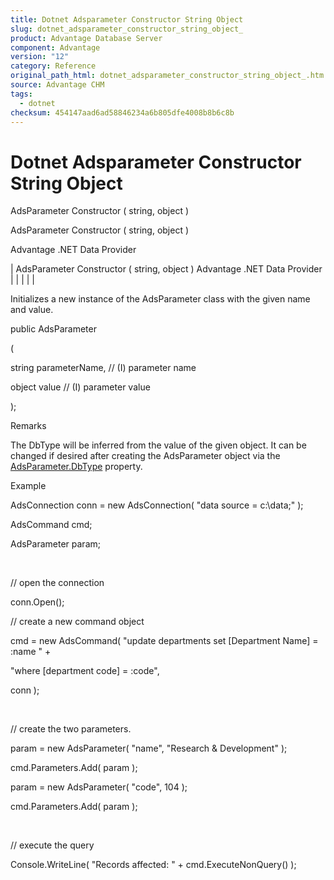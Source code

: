 ```yaml
---
title: Dotnet Adsparameter Constructor String Object
slug: dotnet_adsparameter_constructor_string_object_
product: Advantage Database Server
component: Advantage
version: "12"
category: Reference
original_path_html: dotnet_adsparameter_constructor_string_object_.htm
source: Advantage CHM
tags:
  - dotnet
checksum: 454147aad6ad58846234a6b805dfe4008b8b6c8b
---
```


# Dotnet Adsparameter Constructor String Object

AdsParameter Constructor ( string, object )

AdsParameter Constructor ( string, object )

Advantage .NET Data Provider

| AdsParameter Constructor ( string, object )  Advantage .NET Data Provider |  |  |  |  |

Initializes a new instance of the AdsParameter class with the given name and value.

public AdsParameter

(

string parameterName, // (I) parameter name

object value // (I) parameter value

);

Remarks

The DbType will be inferred from the value of the given object. It can be changed if desired after creating the AdsParameter object via the [AdsParameter.DbType](dotnet_adsparameter_dbtype.md) property.

Example

AdsConnection conn = new AdsConnection( "data source = c:\\data;" );

AdsCommand cmd;

AdsParameter param;

 

// open the connection

conn.Open();

// create a new command object

cmd = new AdsCommand( "update departments set [Department Name] = :name " +

"where [department code] = :code",

conn );

 

// create the two parameters.

param = new AdsParameter( "name", "Research & Development" );

cmd.Parameters.Add( param );

param = new AdsParameter( "code", 104 );

cmd.Parameters.Add( param );

 

// execute the query

Console.WriteLine( "Records affected: " + cmd.ExecuteNonQuery() );
